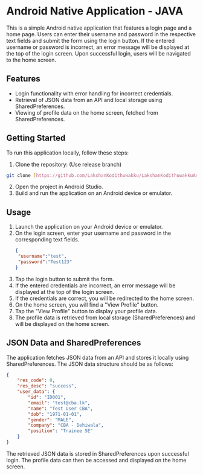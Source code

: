 # Android Native Application - JAVA

This is a simple Android native application that features a login page and a home page. Users can enter their username and password in the respective text fields and submit the form using the login button. If the entered username or password is incorrect, an error message will be displayed at the top of the login screen. Upon successful login, users will be navigated to the home screen.

## Features

- Login functionality with error handling for incorrect credentials.
- Retrieval of JSON data from an API and local storage using SharedPreferences.
- Viewing of profile data on the home screen, fetched from SharedPreferences.

## Getting Started

To run this application locally, follow these steps:

1. Clone the repository: (Use release branch)

```bash
git clone [https://github.com/LakshanKodithuwakku/LakshanKodithuwakkuAssigmentCBA.git](https://github.com/LakshanKodithuwakku/LakshanKodithuwakkuAssigmentCBA/tree/release)
```

2. Open the project in Android Studio.
3. Build and run the application on an Android device or emulator.

## Usage

1. Launch the application on your Android device or emulator.
2. On the login screen, enter your username and password in the corresponding text fields.
   ```json
   {
    "username":"test",
    "password":"Test123"
   }
    ```
3. Tap the login button to submit the form.
4. If the entered credentials are incorrect, an error message will be displayed at the top of the login screen.
5. If the credentials are correct, you will be redirected to the home screen.
6. On the home screen, you will find a "View Profile" button.
7. Tap the "View Profile" button to display your profile data.
8. The profile data is retrieved from local storage (SharedPreferences) and will be displayed on the home screen.

## JSON Data and SharedPreferences

The application fetches JSON data from an API and stores it locally using SharedPreferences. The JSON data structure should be as follows:

```json
{
    "res_code": 0,
    "res_desc": "success",
    "user_data": {
        "id": "ID001",
        "email": "test@cba.lk",
        "name": "Test User CBA",
        "dob": "1971-01-01",
        "gender": "MALE",
        "company": "CBA - Dehiwala",
        "position": "Trainee SE"
    }
}
```

The retrieved JSON data is stored in SharedPreferences upon successful login. The profile data can then be accessed and displayed on the home screen.
